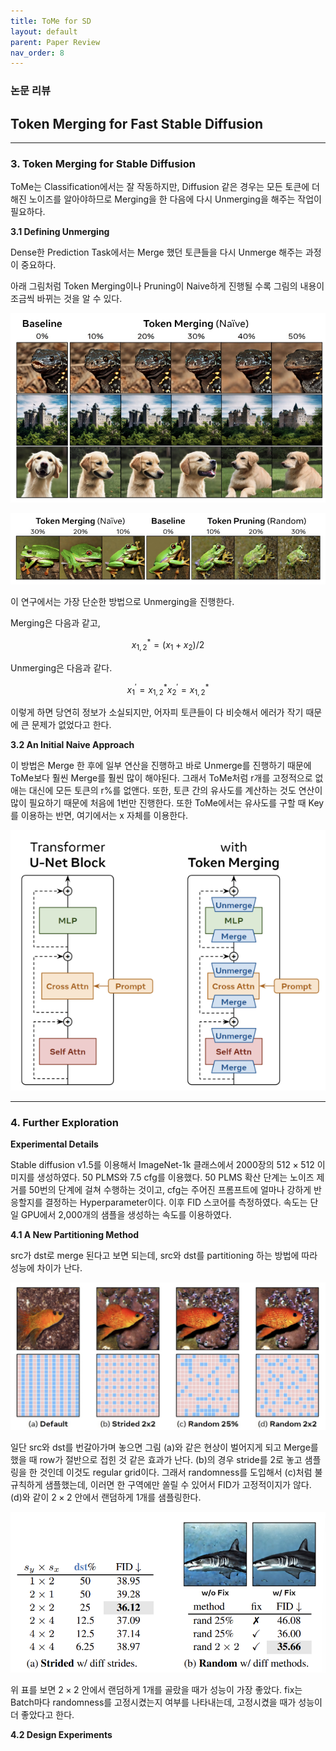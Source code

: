 ```yaml
---
title: ToMe for SD
layout: default
parent: Paper Review
nav_order: 8
---
```


### 논문 리뷰  

## Token Merging for Fast Stable Diffusion

---

### **3. Token Merging for Stable Diffusion**  

ToMe는 Classification에서는 잘 작동하지만, Diffusion 같은 경우는 모든 토큰에 더해진 노이즈를 알아야하므로 Merging을 한 다음에 다시 Unmerging을 해주는 작업이 필요하다.  
  

**3.1 Defining Unmerging**  

Dense한 Prediction Task에서는 Merge 했던 토큰들을 다시 Unmerge 해주는 과정이 중요하다. 

아래 그림처럼 Token Merging이나 Pruning이 Naive하게 진행될 수록 그림의 내용이 조금씩 바뀌는 것을 알 수 있다. 

![3](../images/ToMeforSD/Figure3.png)

![4](../images/ToMeforSD/Figure4.png)
  

이 연구에서는 가장 단순한 방법으로 Unmerging을 진행한다.

Merging은 다음과 같고,  

$$
x_{1, 2}^{\ast} = (x_1 + x_2)/2  
$$

Unmerging은 다음과 같다.  

$$
x_1^{'} = x_{1, 2}^{\ast}  x_2^{'} = x_{1, 2}^{\ast}  
$$

이렇게 하면 당연히 정보가 소실되지만, 어자피 토큰들이 다 비슷해서 에러가 작기 때문에 큰 문제가 없었다고 한다.  


**3.2 An Initial Naive Approach**  

이 방법은 Merge 한 후에 일부 연산을 진행하고 바로 Unmerge를 진행하기 때문에 ToMe보다 훨씬 Merge를 훨씬 많이 해야된다. 그래서 ToMe처럼 r개를 고정적으로 없애는 대신에 모든 토큰의 r%를 없앤다. 또한, 토큰 간의 유사도를 계산하는 것도 연산이 많이 필요하기 때문에 처음에 1번만 진행한다. 또한 ToMe에서는 유사도를 구할 때 Key를 이용하는 반면, 여기에서는 x 자체를 이용한다.  

![Figure 2](../images/ToMeforSD/Figure2.png)


---

### **4. Further Exploration**  

**Experimental Details**  

Stable diffusion v1.5를 이용해서 ImageNet-1k 클래스에서 2000장의 $512 \times 512$ 이미지를 생성하였다. 50 PLMS와 7.5 cfg를 이용했다. 50 PLMS 확산 단계는 노이즈 제거를 50번의 단계에 걸쳐 수행하는 것이고, cfg는 주어진 프롬프트에 얼마나 강하게 반응할지를 결정하는 Hyperparameter이다. 이후 FID 스코어를 측정하였다. 속도는 단일 GPU에서 2,000개의 샘플을 생성하는 속도를 이용하였다.  


**4.1 A New Partitioning Method**  

src가 dst로 merge 된다고 보면 되는데, src와 dst를 partitioning 하는 방법에 따라 성능에 차이가 난다.

![Figure 5](../images/ToMeforSD/Figure5.png) 

일단 src와 dst를 번갈아가며 놓으면 그림 (a)와 같은 현상이 벌어지게 되고 Merge를 했을 때 row가 절반으로 접힌 것 같은 효과가 난다. (b)의 경우 stride를 2로 놓고 샘플링을 한 것인데 이것도 regular grid이다. 그래서 randomness를 도입해서 (c)처럼 불규칙하게 샘플했는데, 이러면 한 구역에만 쏠릴 수 있어서 FID가 고정적이지가 않다. (d)와 같이 $2 \times 2$ 안에서 랜덤하게 1개를 샘플링한다.

![Table 2](../images/ToMeforSD/Table2.png)

위 표를 보면 $2 \times 2$ 안에서 랜덤하게 1개를 골랐을 때가 성능이 가장 좋았다. fix는 Batch마다 randomness를 고정시켰는지 여부를 나타내는데, 고정시켰을 때가 성능이 더 좋았다고 한다.  

  
**4.2 Design Experiments**  


